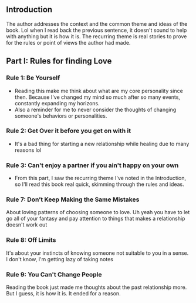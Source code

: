 ## Introduction
The author addresses the context and the common theme and ideas of the book. Lol when I read back the previous sentence, it doesn't sound to help with anything but it is how it is.
The recurring theme is real stories to prove for the rules or point of views the author had made.
## Part I: Rules for finding Love
### Rule 1: Be Yourself
- Reading this make me think about what are my core personality since then. Because I've changed my mind so much after so many events, constantly expanding my horizons.
- Also a reminder for me to never consider the thoughts of changing someone's behaviors or personalities.
### Rule 2: Get Over it before you get on with it
- It's a bad thing for starting a new relationship while healing due to many reasons lol
### Rule 3: Can't enjoy a partner if you ain't happy on your own
- From this part, I saw the recurring theme I've noted in the Introduction, so I'll read this book real quick, skimming through the rules and ideas.
### Rule 7: Don’t Keep Making the Same Mistakes
About loving patterns of choosing someone to love. Uh yeah you have to let go all of your fantasy and pay attention to things that makes a relationship doesn't work out
### Rule 8: Off Limits
It's about your instincts of knowing someone not suitable to you in a sense.
I don't know, I'm getting lazy of taking notes
### Rule 9: You Can't Change People
Reading the book just made me thoughts about the past relationship more. But I guess, it is how it is. It ended for a reason.


